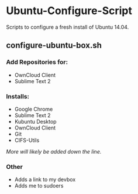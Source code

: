 # Ubuntu-Configure-Script
Scripts to configure a fresh install of Ubuntu 14.04.

## configure-ubuntu-box.sh

### Add Repositories for:

* OwnCloud Client
* Sublime Text 2

### Installs:

* Google Chrome
* Sublime Text 2
* Kubuntu Desktop
* OwnCloud Client
* Git
* CIFS-Utils

*More will likely be added down the line.*

### Other

* Adds a link to my devbox
* Adds me to sudoers
